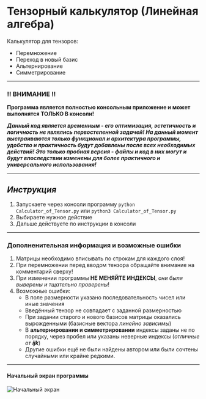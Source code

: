 # Тензорный калькулятор (Линейная алгебра)
Калькулятор для тензоров:
- Перемножение
- Переход в новый базис
- Альтернирование 
- Симметрирование

---

### **!! ВНИМАНИЕ !!** 
**Программа является полностью консольным приложение и может выполнятся ТОЛЬКО В консоли!**

**_Данный код является временным - его оптимизация, эстетичность и логичность не являлись первостепенной задачей!
На данный момент выстраиваются только функционал и архитектура программы, удобство и практичность будут добавлены после всех необходимых действий!
Это только пробная версия - файлы и код в них могут и будут впоследствии изменены для более практичного и универсального использования!_**

----

## ***Инструкция***

1) Запускаете через консоли программу ```python Calculator_of_Tensor.py``` или ```python3 Calculator_of_Tensor.py```
2) Выбираете нужное действие
3) Дальше действуете по инструкции в консоли

---

### Дополненительная информация и возможные ошибки

1. Матрицы необходимо вписывать по строкам для каждого слоя!
2. При перемножении перед вводом тензора обращайте внимание на комментарий сверху!
3. При изменении программы **НЕ МЕНЯЙТЕ ИНДЕКСЫ**, _они были выверены и тщательно проверены_!
4. Возможные ошибки:
    - В поле размерности указано последовательность чисел или иные значения
    - Введённый тензор не совпадает с заданной размерностью
    - При задании старого и нового базисов матрицы оказались вырожденными (базисные вектора _линейно зависимы_)
    - В **альтернировании и симметрировании** индексы заданы не по порядку, через пробел или указаны неверные индексы (_отличные от **ijk**_)
    - Другие ошибки ещё не были найдены автором или были сочтены случайными или крайне редкими.

---

#### Начальный экран программы
![Начальный экран](https://github.com/Yaroslem15/Tenzor_calculator/assets/110384995/d3ca8b97-dbeb-4f5d-9b37-4ba5a5acbe01)
